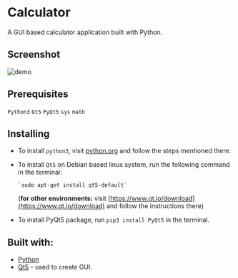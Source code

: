 # Calculator
A GUI based calculator application built with Python.

## Screenshot
![demo](../assets/screenshot/1.png?raw=true)

## Prerequisites
  `Python3`
  `Qt5`
  `PyQt5`
  `sys`
  `math`
  
  ## Installing
  - To install `python3`, visit [python.org](https://www.python.org) and follow the steps mentioned there.
  - To install `Qt5` on Debian based linux system, run the following command in the terminal:
  
  		`sudo apt-get install qt5-default`
	(**for other environments:** visit [https://www.qt.io/download](https://www.qt.io/download) and follow the instructions there) 
  - To install PyQt5 package, run `pip3 install PyQt5` in the terminal.
  
  ## Built with:
  - [Python](https://www.python3.org)
  - [Qt5](https://www.qt.io) - used to create GUI.
